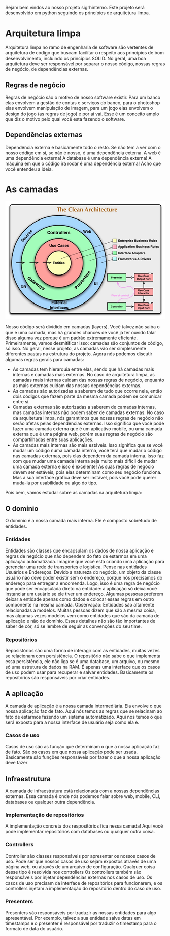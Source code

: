 
Sejam bem vindos ao nosso projeto sigrhinterno. Este projeto será desenvolvido em python seguindo os princípios de arquitetura limpa.

# Arquitetura limpa 
Arquitetura limpa no ramo de engenharia de software são vertentes de arquitetura de código que buscam facilitar o respeito aos princípios de bom desenvolvimento, incluindo os princípios SOLID. 
No geral, uma boa arquitetura deve ser responsável por separar o nosso código, nossas regras de negócio, de dependências externas. 

## Regras de negócio 
Regras de negócio são o motivo de nosso software existir. Para um banco elas envolvem a gestão de contas e serviços do banco, para o photoshop elas envolvem manipulação de imagem, para um jogo elas envolvem o design do jogo (as regras de jogo) e por aí vai. Esse é um conceito amplo que diz o motivo pelo qual você esta fazendo o software. 

## Dependências externas 
Dependência externa é basicamente todo o resto. Se não tem a ver com o nosso código em si, se não é nosso, é uma dependência externa. A web é uma dependência externa! A database é uma dependência externa! A máquina em que o código irá rodar é uma dependência externa! Acho que você entendeu a ideia.

# As camadas

![image.png](./image.png)

Nosso código será dividido em camadas (layers). Você talvez não saiba o que é uma camada, mas há grandes chances de você já ter ouvido falar disso alguma vez porque é um padrão extremamente eficiente. 
Primeiramente, vamos desmitificar isso: camadas são conjuntos de código, só isso. No geral, nesse projeto, as camadas vão ser simplesmente diferentes pastas na estrutura do projeto. Agora nós podemos discutir algumas regras gerais para camadas: 
- As camadas tem hierarquia entre elas, sendo que há camadas mais internas e camadas mais externas. No caso de arquitetura limpa, as camadas mais internas cuidam das nossas regras de negócio, enquanto as mais externas cuidam das nossas dependências externas.
- As camadas são autorizadas a saberem de tudo que ocorre nela, então dois códigos que fazem parte da mesma camada podem se comunicar entre si. 
- Camadas externas são autorizadas a saberem de camadas internas, mas camadas internas não podem saber de camadas externas. No caso da arquitetura limpa, nós garantimos que nossas regras de negócio não serão afetas pelas dependências externas. Isso significa que você pode fazer uma camada externa que é um aplicativo mobile, ou uma camada externa que é uma página web, porém suas regras de negócio são compartilhadas entre suas aplicações.
- As camadas mais internas são mais estáveis. Isso significa que se você mudar um código numa camada interna, você terá que mudar o código nas camadas externas, pois elas dependem da camada interna. Isso faz com que mudar uma camada interna seja muito mais difícil de mudar uma camada externa e isso é excelente! As suas regras de negócio devem ser estáveis, pois elas determinam como seu negócio funciona. Mas a sua interface gráfica deve ser instável, pois você pode querer muda-la por usabilidade ou algo do tipo.

Pois bem, vamos estudar sobre as camadas na arquitetura limpa: 

## O domínio 
O domínio é a nossa camada mais interna. Ele é composto sobretudo de entidades.

### Entidades
Entidades são classes que encapsulam os dados de nossa aplicação e regras de negócio que não dependem do fato de estarmos em uma aplicação automatizada. Imagine que você está criando uma aplicação para gerenciar uma rede de transportes e logistica. Pense nas entidades Usuários e Endereços. Devido a natureza do negócio, um objeto da classe usuário não deve poder existir sem o endereço, porque nós precisamos do endereço para entregar a encomenda. Logo, isso é uma regra de negócio que pode ser encapsulada direto na entidade: a aplicação só deixa você instanciar um usuário se ele tiver um endereço. 
Algumas pessoas preferem deixar a entidade apenas como dados e colocar essas regras em outro componente na mesma camada.
Observação: Entidades são altamente relacionadas a modelos. Muitas pessoas dizem que são a mesma coisa, mas algumas vezes modelos vem como entidades que são da camada de aplicação e não de domínio. Esses detalhes não são tão importantes de saber de cór, só se lembre de seguir as convenções do seu time.

### Repositórios
Reposistórios são uma forma de interagir com as entidades, muitas vezes se relacionam com persistência. O repositório não sabe o que implementa essa persistência, ele não liga se é uma database, um arquivo, ou mesmo só uma estrutura de dados na RAM. É apenas uma interface que os casos de uso podem usar para recuperar e salvar entidades. Basicamente os repositórios são responsáveis por criar entidades.


## A aplicação
A camada de aplicação é a nossa camada intermediária. Ela envolve o que nossa aplicação faz de fato. Aqui nós temos as regras que se relacinam ao fato de estarmos fazendo um sistema automatizado. Aqui nós temos o que será exposto para a nossa interface de usuário seja como ela é.

### Casos de uso
Casos de uso são as função que determinam o que a nossa aplicação faz de fato. São os casos em que nossa aplicação pode ser usada. Basicamente são funções responsáveis por fazer o que a nossa aplicação deve fazer

## Infraestrutura
A camada de infraestrutura está relacionada com a nossas dependências externas. Essa camada é onde nós podemos falar sobre web, mobile, CLI, databases ou qualquer outra dependência. 

### Implementação de repositórios
A implementação concreta dos respositórios fica nessa camada! Aqui você pode implementar repositórios com databases ou qualquer outra coisa.

### Controllers 
Controller são classes responsáveis por apresentar os nossos casos de uso. Pode ser que nossos casos de uso sejam expostos através de uma página web, ou através de um arquivo de configuração. Qualquer coisa desse tipo é resolvida nos controllers
Os controllers também são responsáveis por injetar dependências externas nos casos de uso. Os casos de uso precisam da interface de repositórios para funcionarem, e os controllers injetam a implementação do repositório dentro do caso de uso.

### Presenters 
Presenters são responsáveis por traduzir as nossas entidades para algo apresentável. Por exemplo, talvez a sua entidade salve datas em timestamps e o presenter é responsável por traduzir o timestamp para o formato de data do usuário.
